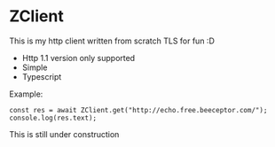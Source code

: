# ZClient

This is my http client written from scratch TLS for fun :D

- Http 1.1 version only supported
- Simple
- Typescript

Example:

```
const res = await ZClient.get("http://echo.free.beeceptor.com/");
console.log(res.text);
```

This is still under construction
